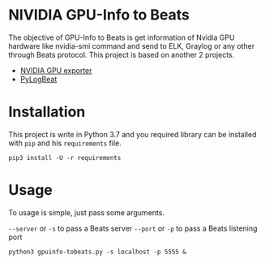 # NIVIDIA GPU-Info to Beats

The objective of GPU-Info to Beats is get information of Nvidia GPU hardware like nvidia-smi command and send to ELK, Graylog or any other through Beats protocol. This project is based on another 2 projects.

- [NVIDIA GPU exporter](https://gist.github.com/ozancaglayan/40aaae8397edca78d9d473a3e1ef6e78)
- [PyLogBeat](https://github.com/eht16/pylogbeat)

# Installation

This project is write in Python 3.7 and you required library can be installed with `pip` and his `requirements` file.

```buildoutcfg
pip3 install -U -r requirements
```

# Usage

To usage is simple, just pass some arguments.

`--server` or `-s` to pass a Beats server
`--port` or `-p` to pass a Beats listening port

```buildoutcfg
python3 gpuinfo-tobeats.py -s localhost -p 5555 &
```